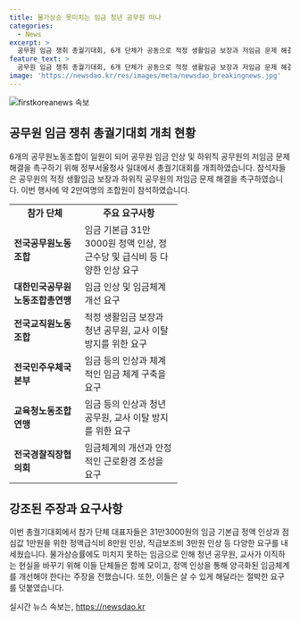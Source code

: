 ```yaml
---
title: 물가상승 못미치는 임금 청년 공무원 떠나
categories:
  - News
excerpt: >
  공무원 임금 쟁취 총궐기대회, 6개 단체가 공동으로 적정 생활임금 보장과 저임금 문제 해결을 촉구했습니다. 정액임금 31만3000원 등 인상 주장하며 양극화된 임금체계를 개선해야 강조했으며, 2만여명의 조합원이 참석한 것으로 알려졌습니다.
feature_text: >
  공무원 임금 쟁취 총궐기대회, 6개 단체가 공동으로 적정 생활임금 보장과 저임금 문제 해결을 촉구했습니다. 정액임금 31만3000원 등 인상 주장하며 양극화된 임금체계를 개선해야 강조했으며, 2만여명의 조합원이 참석한 것으로 알려졌습니다.
image: 'https://newsdao.kr/res/images/meta/newsdao_breakingnews.jpg'
---
```


<p><img src="https://newsdao.kr/res/images/meta/newsdao_breakingnews.jpg" alt="firstkoreanews 속보" /></p>

<h2 data-ke-size="size26">공무원 임금 쟁취 총궐기대회 개최 현황</h2>

<p data-ke-size="size16">6개의 공무원노동조합이 일원이 되어 공무원 임금 인상 및 하위직 공무원의 저임금 문제 해결을 촉구하기 위해 정부서울청사 일대에서 총궐기대회를 개최하였습니다. 참석자들은 공무원의 적정 생활임금 보장과 하위직 공무원의 저임금 문제 해결을 촉구하였습니다. 이번 행사에 약 2만여명의 조합원이 참석하였습니다.</p>

<table>
  <tr>
    <td style="text-align: center; width: 111px;"><b>참가 단체</b></td>
    <td style="text-align: center; width: 158px;"><b>주요 요구사항</b></td>
  </tr>
  <tr>
    <td style="text-align: left;"><b>전국공무원노동조합</b></td>
    <td style="text-align: left;">임금 기본급 31만3000원 정액 인상, 정근수당 및 급식비 등 다양한 인상 요구</td>
  </tr>
  <tr>
    <td style="text-align: left;"><b>대한민국공무원노동조합총연맹</b></td>
    <td style="text-align: left;">임금 인상 및 임금체계 개선 요구</td>
  </tr>
  <tr>
    <td style="text-align: left;"><b>전국교직원노동조합</b></td>
    <td style="text-align: left;">적정 생활임금 보장과 청년 공무원, 교사 이탈 방지를 위한 요구</td>
  </tr>
  <tr>
    <td style="text-align: left;"><b>전국민주우체국본부</b></td>
    <td style="text-align: left;">임금 등의 인상과 체계적인 임금 체계 구축을 요구</td>
  </tr>
  <tr>
    <td style="text-align: left;"><b>교육청노동조합연맹</b></td>
    <td style="text-align: left;">임금 등의 인상과 청년 공무원, 교사 이탈 방지를 위한 요구</td>
  </tr>
  <tr>
    <td style="text-align: left;"><b>전국경찰직장협의회</b></td>
    <td style="text-align: left;">임금체계의 개선과 안정적인 근로환경 조성을 요구</td>
  </tr>
</table>

<h2 data-ke-size="size26">강조된 주장과 요구사항</h2>

<p data-ke-size="size16">이번 총궐기대회에서 참가 단체 대표자들은 31만3000원의 임금 기본급 정액 인상과 점심값 1만원을 위한 정액급식비 8만원 인상, 직급보조비 3만원 인상 등 다양한 요구를 내세웠습니다. 물가상승률에도 미치지 못하는 임금으로 인해 청년 공무원, 교사가 이직하는 현실을 바꾸기 위해 이들 단체들은 함께 모이고, 정액 인상을 통해 양극화된 임금체계를 개선해야 한다는 주장을 전했습니다. 또한, 이들은 살 수 있게 해달라는 절박한 요구를 덧붙였습니다.</p>
실시간 뉴스 속보는, <a href="https://newsdao.kr" rel="dofollow">https://newsdao.kr</a>


